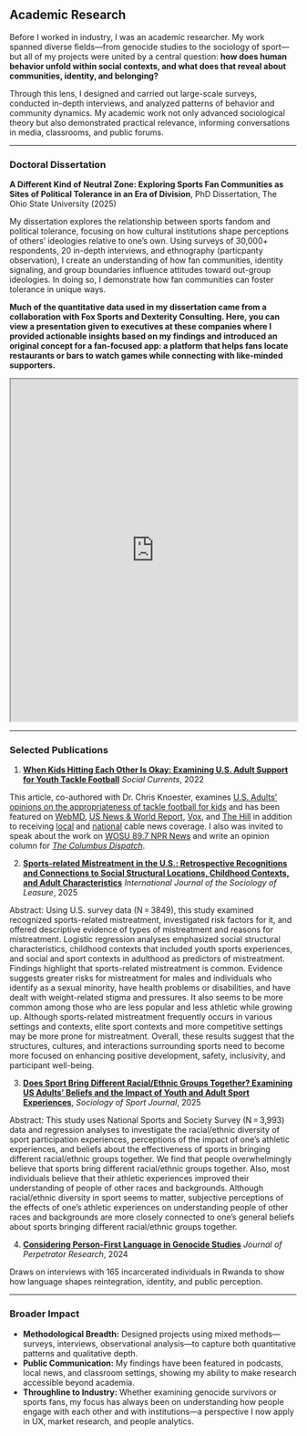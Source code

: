 ## Academic Research

Before I worked in industry, I was an academic researcher. My work spanned diverse fields—from genocide studies to the sociology of sport—but all of my projects were united by a central question: **how does human behavior unfold within social contexts, and what does that reveal about communities, identity, and belonging?**  

Through this lens, I designed and carried out large-scale surveys, conducted in-depth interviews, and analyzed patterns of behavior and community dynamics. My academic work not only advanced sociological theory but also demonstrated practical relevance, informing conversations in media, classrooms, and public forums.

---

### Doctoral Dissertation

**A Different Kind of Neutral Zone: Exploring Sports Fan Communities as Sites of Political Tolerance in an Era of Division**, PhD Dissertation, The Ohio State University (2025)  

My dissertation explores the relationship between sports fandom and political tolerance, focusing on how cultural institutions shape perceptions of others’ ideologies relative to one’s own. Using surveys of 30,000+ respondents, 20 in-depth interviews, and ethnography (particpanty observation), I create an understanding of how fan communities, identity signaling, and group boundaries influence attitudes toward out-group ideologies. In doing so, I demonstrate how fan communities can foster tolerance in unique ways.

**Much of the quantitative data used in my dissertation came from a collaboration with Fox Sports and Dexterity Consulting. Here, you can view a presentation given to executives at these companies where I provided actionable insights based on my findings and introduced an original concept for a fan-focused app: a platform that helps fans locate restaurants or bars to watch games while connecting with like-minded supporters.**

<iframe src="https://mariahwarner.github.io/A_Different_Kind_of_Neutral_Zone.pdf" width="100%" height="600px">
    Your browser does not support PDFs. Please 
    <a href="https://mariahwarner.github.io/A_Different_Kind_of_Neutral_Zone.pdf">download the PDF</a>.
</iframe>


---

### Selected Publications

1. **[When Kids Hitting Each Other Is Okay: Examining U.S. Adult Support for Youth Tackle Football](https://journals.sagepub.com/doi/abs/10.1177/23294965221074017)** *Social Currents*, 2022
   
This article, co-authored with Dr. Chris Knoester, examines [U.S. Adults' opinions on the appropriateness of tackle football for kids](https://news.osu.edu/americans-love-football-but-differ-on-whether-kids-should-play/) and has been featured on [WebMD](https://www.webmd.com/brain/news/20220404/half-of-americans-now-think-playing-football-inappropriate-for-kids-survey), [US News & World Report](https://www.usnews.com/news/health-news/articles/2022-04-04/half-of-americans-now-think-playing-football-inappropriate-for-kids-survey), [Vox](https://www.vox.com/23537672/damar-hamlin-injury-nfl-football-tv-ratings), and [The Hill](https://thehill.com/policy/healthcare/3803182-damar-hamlin-injury-revives-safety-debate-over-a-sport-built-on-butting-heads/) in addition to receiving [local](https://www.nbc4i.com/news/local-news/ohio-state-study-50-of-americans-say-tackle-football-is-inappropriate-for-kids/) and [national](https://www.newsnationnow.com/us-news/sports/study-50-of-americans-say-tackle-football-inappropriate-for-kids/) cable news coverage. I also was invited to speak about the work on [WOSU 89.7 NPR News](https://news.wosu.org/show/all-sides-with-ann-fisher/2023-01-04/football-fans-question-safety-of-sport-following-damar-hamilns-collapse) and write an opinion column for [<em>The Columbus Dispatch</em>](https://www.dispatch.com/story/opinion/columns/2023/01/06/what-impact-will-damar-hamlin-injuries-have-on-youth-football-cinncinnati-bengals-buffalo-bills/69781520007/). 

2. **[Sports-related Mistreatment in the U.S.: Retrospective Recognitions and Connections to Social Structural Locations, Childhood Contexts, and Adult Characteristics](https://link.springer.com/article/10.1007/s41978-025-00176-6)** *International Journal of the Sociology of Leasure*, 2025
   
Abstract: Using U.S. survey data (N = 3849), this study examined recognized sports-related mistreatment, investigated risk factors for it, and offered descriptive evidence of types of mistreatment and reasons for mistreatment. Logistic regression analyses emphasized social structural characteristics, childhood contexts that included youth sports experiences, and social and sport contexts in adulthood as predictors of mistreatment. Findings highlight that sports-related mistreatment is common. Evidence suggests greater risks for mistreatment for males and individuals who identify as a sexual minority, have health problems or disabilities, and have dealt with weight-related stigma and pressures. It also seems to be more common among those who are less popular and less athletic while growing up. Although sports-related mistreatment frequently occurs in various settings and contexts, elite sport contexts and more competitive settings may be more prone for mistreatment. Overall, these results suggest that the structures, cultures, and interactions surrounding sports need to become more focused on enhancing positive development, safety, inclusivity, and participant well-being.

3. **[Does Sport Bring Different Racial/Ethnic Groups Together? Examining US Adults’ Beliefs and the Impact of Youth and Adult Sport Experiences](https://journals.humankinetics.com/view/journals/ssj/aop/article-10.1123-ssj.2023-0143/article-10.1123-ssj.2023-0143.xml)**, *Sociology of Sport Journal*, 2025 

Abstract: This study uses National Sports and Society Survey (N = 3,993) data and regression analyses to investigate the racial/ethnic diversity of sport participation experiences, perceptions of the impact of one’s athletic experiences, and beliefs about the effectiveness of sports in bringing different racial/ethnic groups together. We find that people overwhelmingly believe that sports bring different racial/ethnic groups together. Also, most individuals believe that their athletic experiences improved their understanding of people of other races and backgrounds. Although racial/ethnic diversity in sport seems to matter, subjective perceptions of the effects of one’s athletic experiences on understanding people of other races and backgrounds are more closely connected to one’s general beliefs about sports bringing different racial/ethnic groups together.

4. **[Considering Person-First Language in Genocide Studies](https://jpr.winchesteruniversitypress.org/articles/10.21039/jpr.6.2.122?_rsc=mmj6v)** *Journal of Perpetrator Research*, 2024  

Draws on interviews with 165 incarcerated individuals in Rwanda to show how language shapes reintegration, identity, and public perception. 

---

### Broader Impact

- **Methodological Breadth:** Designed projects using mixed methods—surveys, interviews, observational analysis—to capture both quantitative patterns and qualitative depth.  
- **Public Communication:** My findings have been featured in podcasts, local news, and classroom settings, showing my ability to make research accessible beyond academia.  
- **Throughline to Industry:** Whether examining genocide survivors or sports fans, my focus has always been on understanding how people engage with each other and with institutions—a perspective I now apply in UX, market research, and people analytics.  






